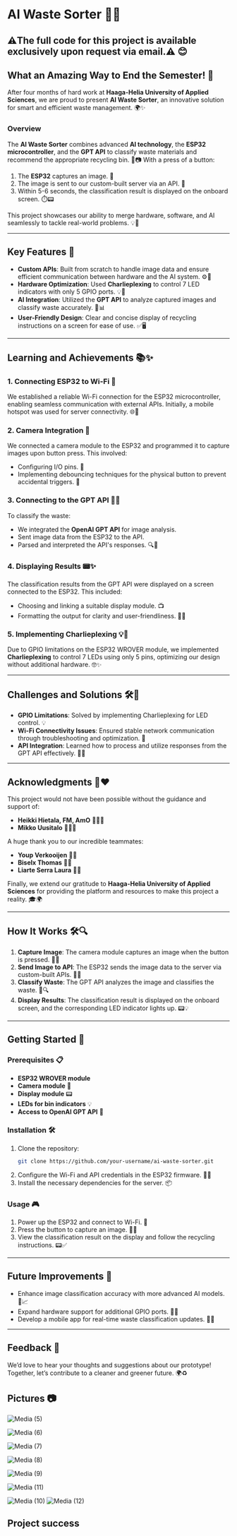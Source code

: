 # AI Waste Sorter 🚮✨


## ⚠️The full code for this project is available exclusively upon request via email.⚠️ 😊

## What an Amazing Way to End the Semester! 🌟

After four months of hard work at **Haaga-Helia University of Applied Sciences**, we are proud to present **AI Waste Sorter**, an innovative solution for smart and efficient waste management. 🌍✨

### Overview
The **AI Waste Sorter** combines advanced **AI technology**, the **ESP32 microcontroller**, and the **GPT API** to classify waste materials and recommend the appropriate recycling bin. 🧠📷 With a press of a button:

1. The **ESP32** captures an image. 📸
2. The image is sent to our custom-built server via an API. 🔗
3. Within 5-6 seconds, the classification result is displayed on the onboard screen. ⏱️📟

This project showcases our ability to merge hardware, software, and AI seamlessly to tackle real-world problems. 💡💪

---

## Key Features 🚀

- **Custom APIs**: Built from scratch to handle image data and ensure efficient communication between hardware and the AI system. ⚙️📡
- **Hardware Optimization**: Used **Charlieplexing** to control 7 LED indicators with only 5 GPIO ports. 💡🔌
- **AI Integration**: Utilized the **GPT API** to analyze captured images and classify waste accurately. 🧠📊
- **User-Friendly Design**: Clear and concise display of recycling instructions on a screen for ease of use. ✅🖥️

---

## Learning and Achievements 📚✨

### 1. Connecting ESP32 to Wi-Fi 📶
We established a reliable Wi-Fi connection for the ESP32 microcontroller, enabling seamless communication with external APIs. Initially, a mobile hotspot was used for server connectivity. 🌐📡

### 2. Camera Integration 📸
We connected a camera module to the ESP32 and programmed it to capture images upon button press. This involved:
- Configuring I/O pins. 🔧
- Implementing debouncing techniques for the physical button to prevent accidental triggers. 🔘

### 3. Connecting to the GPT API 🧠🔗
To classify the waste:
- We integrated the **OpenAI GPT API** for image analysis.
- Sent image data from the ESP32 to the API.
- Parsed and interpreted the API's responses. 🔍📩

### 4. Displaying Results 📟✨
The classification results from the GPT API were displayed on a screen connected to the ESP32. This included:
- Choosing and linking a suitable display module. 📺
- Formatting the output for clarity and user-friendliness. 📝✅

### 5. Implementing Charlieplexing 💡🔌
Due to GPIO limitations on the ESP32 WROVER module, we implemented **Charlieplexing** to control 7 LEDs using only 5 pins, optimizing our design without additional hardware. 🤓✨

---

## Challenges and Solutions 🛠️🌟
- **GPIO Limitations**: Solved by implementing Charlieplexing for LED control. 💡
- **Wi-Fi Connectivity Issues**: Ensured stable network communication through troubleshooting and optimization. 📶
- **API Integration**: Learned how to process and utilize responses from the GPT API effectively. 🧠📩

---

## Acknowledgments 🙌❤️
This project would not have been possible without the guidance and support of:

- **Heikki Hietala, FM, AmO** 🧑‍🏫✨
- **Mikko Uusitalo** 👨‍🏫✨

A huge thank you to our incredible teammates:

- **Youp Verkooijen** 👨‍💻
- **Biselx Thomas** 👨‍💻
- **Liarte Serra Laura** 👩‍💻

Finally, we extend our gratitude to **Haaga-Helia University of Applied Sciences** for providing the platform and resources to make this project a reality. 🎓🌍

---

## How It Works 🛠️🔍
1. **Capture Image**: The camera module captures an image when the button is pressed. 📸🔘
2. **Send Image to API**: The ESP32 sends the image data to the server via custom-built APIs. 🔗📡
3. **Classify Waste**: The GPT API analyzes the image and classifies the waste. 🧠🔍
4. **Display Results**: The classification result is displayed on the onboard screen, and the corresponding LED indicator lights up. 📟💡

---

## Getting Started 🚀

### Prerequisites 📋
- **ESP32 WROVER module**
- **Camera module** 📸
- **Display module** 📟
- **LEDs for bin indicators** 💡
- **Access to OpenAI GPT API** 🧠

### Installation 🛠️
1. Clone the repository:
   ```bash
   git clone https://github.com/your-username/ai-waste-sorter.git
   ```
2. Configure the Wi-Fi and API credentials in the ESP32 firmware. 📄🔐
3. Install the necessary dependencies for the server. 📦

### Usage 🎮
1. Power up the ESP32 and connect to Wi-Fi. 📶
2. Press the button to capture an image. 🔘📸
3. View the classification result on the display and follow the recycling instructions. 📟✅

---

## Future Improvements 🌟
- Enhance image classification accuracy with more advanced AI models. 🧠📈
- Expand hardware support for additional GPIO ports. 🔧🔌
- Develop a mobile app for real-time waste classification updates. 📱✨

---

## Feedback 💬
We’d love to hear your thoughts and suggestions about our prototype! Together, let’s contribute to a cleaner and greener future. 🌍♻️




## Pictures 📷


![Media (5)](https://github.com/user-attachments/assets/d26ac52b-afe6-488b-a42b-387ad2a64f08)

![Media (6)](https://github.com/user-attachments/assets/3d279cfe-6b23-4cc6-83d8-65a1e11dc1a8)

![Media (7)](https://github.com/user-attachments/assets/1e565dfc-b7c4-4b7b-a5bf-c824a5e0d303)

![Media (8)](https://github.com/user-attachments/assets/d5e4330b-1456-42c0-90c6-3f0b12328c96)

![Media (9)](https://github.com/user-attachments/assets/60f0199b-9044-4a3a-955f-b06e27243ff1)

![Media (11)](https://github.com/user-attachments/assets/c00571d3-a576-4811-9ba5-8a8dbf36c106)

![Media (10)](https://github.com/user-attachments/assets/08c5ee1a-8b83-493d-8588-57f4aab5fd76)
![Media (12)](https://github.com/user-attachments/assets/afc10cf2-a514-46f4-9f6a-3631cf6093c3)
## Project success 

